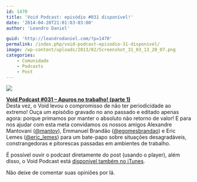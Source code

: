 ```yaml
---
id: 1470
title: 'Void Podcast: episódio #031 disponível!'
date: '2014-04-20T21:01:03-03:00'
author: 'Leandro Daniel'

guid: 'http://leandrodaniel.com/?p=1470'
permalink: /index.php/void-podcast-episodio-31-disponivel/
image: /wp-content/uploads/2013/02/Screenshot_31_03_13_20_07.png
categories:
    - Comunidade
    - Podcasts
    - Post
---
```


![](http://leandrodaniel.com/pics/VoidBanner.png)

**[Void Podcast #031 – Apuros no trabalho! (parte 1)](http://voidpodcast.com/2014/04/20/void-podcast-031-apuros-no-trabalho-parte-1)**  
Desta vez, o Void levou o compromisso de não ter periodicidade ao extremo! Ouça um episódio gravado no ano passado e editado apenas agora: porque primamos por manter o absoluto não retorno de valor! E para nos ajudar com esta meta convidamos os nossos amigos Alexandre Mantovani ([@mantov](http://twitter.com/mantov)), Emmanuel Brandão ([@egomesbrandao](http://twitter.com/egomesbrandao)) e Eric Lemes ([@eric\_lemes](http://twitter.com/eric_lemes)) para um bate-papo sobre situações desagradáveis, constrangedoras e pitorescas passadas em ambientes de trabalho.

É possível ouvir o podcast diretamente do post (usando o player), além disso, o Void Podcast está [disponível também no iTunes](http://itunes.apple.com/br/podcast/void-podcast/id443186480).

Não deixe de comentar suas opiniões por lá.
